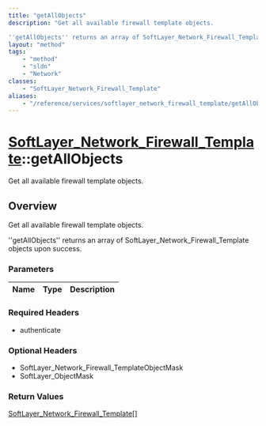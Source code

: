 ```yaml
---
title: "getAllObjects"
description: "Get all available firewall template objects. 

''getAllObjects'' returns an array of SoftLayer_Network_Firewall_Template... "
layout: "method"
tags:
    - "method"
    - "sldn"
    - "Network"
classes:
    - "SoftLayer_Network_Firewall_Template"
aliases:
    - "/reference/services/softlayer_network_firewall_template/getAllObjects"
---
```

# [SoftLayer_Network_Firewall_Template](/reference/services/SoftLayer_Network_Firewall_Template)::getAllObjects

Get all available firewall template objects.


## Overview 
Get all available firewall template objects. 

''getAllObjects'' returns an array of SoftLayer_Network_Firewall_Template objects upon success. 

### Parameters 
|Name | Type | Description |
| --- | --- | --- |


### Required Headers
* authenticate

### Optional Headers
* SoftLayer_Network_Firewall_TemplateObjectMask
* SoftLayer_ObjectMask

### Return Values
<a href='/reference/datatypes/SoftLayer_Network_Firewall_Template'>SoftLayer_Network_Firewall_Template[] </a>

